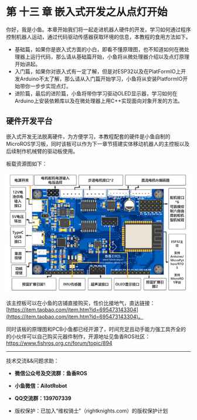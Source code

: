 # 第 十三 章 嵌入式开发之从点灯开始

你好，我是小鱼。本章开始我们将一起走进机器人硬件的开发，学习如何通过程序控制机器人运动，通过代码驱动传感器获取环境的信息，本教程的食用方法如下。

- 基础篇，如果你是嵌入式方面的小白，即看不懂原理图，也不知道如何在微处理器上运行代码，那么请从基础篇开始，小鱼将从微处理器介绍以及点灯原理开始讲起。
- 入门篇，如果你对嵌入式有一定了解，但是对ESP32以及在PlatFormIO上开发Arduino不太了解，那么请从入门篇开始学习，小鱼将从安装PlatformIO开始带你一步步实现点灯。
- 进阶篇，最后的进阶篇，小鱼将带你学习驱动OLED显示器，学习如何在Arduino上安装依赖库以及在微处理器上用C++实现面向对象开发的方法。


## 硬件开发平台

嵌入式开发无法脱离硬件，为方便学习，本教程配套的硬件是小鱼自制的MicroROS学习板，同时该板可以作为下一章节搭建实体移动机器人的主控板以及后续制作机械臂的驱动板使用。

板载资源图如下：

![0c1474f6-2d5a-4030-a1df-87bfdff78ba5-image.png](章节导读/imgs/1670950515258-0c1474f6-2d5a-4030-a1df-87bfdff78ba5-image-resized.png)

该主控板可以在小鱼的店铺直接购买，性价比接地气，直达链接：[https://item.taobao.com/item.htm?id=695473143304](https://item.taobao.com/item.htm?id=695473143304)。

同时该板的原理图和PCB小鱼都已经开源了，时间充足且动手能力强工具齐全的的小伙伴可以自己购买元器件制作，开源地址见鱼香ROS社区：https://www.fishros.org.cn/forum/topic/894 

--------------

技术交流&&问题求助：

- **微信公众号及交流群：鱼香ROS**
- **小鱼微信：AiIotRobot**
- **QQ交流群：139707339**

- 版权保护：已加入“维权骑士”（rightknights.com）的版权保护计划


